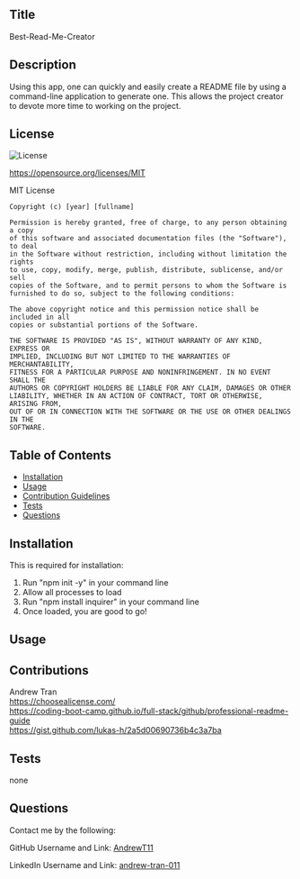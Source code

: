 ## Title 

  Best-Read-Me-Creator

  ## Description

  Using this app, one can quickly and easily create a README file by using a command-line application to generate one. This allows the project creator to devote more time to working on the project.

  ## License
  ![License](https://img.shields.io/badge/License-MIT-brightgreen.svg)

  https://opensource.org/licenses/MIT

  MIT License

    Copyright (c) [year] [fullname]
    
    Permission is hereby granted, free of charge, to any person obtaining a copy
    of this software and associated documentation files (the "Software"), to deal
    in the Software without restriction, including without limitation the rights
    to use, copy, modify, merge, publish, distribute, sublicense, and/or sell
    copies of the Software, and to permit persons to whom the Software is
    furnished to do so, subject to the following conditions:
    
    The above copyright notice and this permission notice shall be included in all
    copies or substantial portions of the Software.
    
    THE SOFTWARE IS PROVIDED "AS IS", WITHOUT WARRANTY OF ANY KIND, EXPRESS OR
    IMPLIED, INCLUDING BUT NOT LIMITED TO THE WARRANTIES OF MERCHANTABILITY,
    FITNESS FOR A PARTICULAR PURPOSE AND NONINFRINGEMENT. IN NO EVENT SHALL THE
    AUTHORS OR COPYRIGHT HOLDERS BE LIABLE FOR ANY CLAIM, DAMAGES OR OTHER
    LIABILITY, WHETHER IN AN ACTION OF CONTRACT, TORT OR OTHERWISE, ARISING FROM,
    OUT OF OR IN CONNECTION WITH THE SOFTWARE OR THE USE OR OTHER DEALINGS IN THE
    SOFTWARE.

  
  ## Table of Contents

  - [Installation](#installation)
  - [Usage](#usage)
  - [Contribution Guidelines](#contributions)
  - [Tests](#tests)
  - [Questions](#questions)

  ## Installation

  This is required for installation:

1) Run "npm init -y" in your command line
2) Allow all processes to load
3) Run "npm install inquirer" in your command line
4) Once loaded, you are good to go!

  ## Usage 

  

  ## Contributions
  
  Andrew Tran <br> https://choosealicense.com/ <br> https://coding-boot-camp.github.io/full-stack/github/professional-readme-guide <br> https://gist.github.com/lukas-h/2a5d00690736b4c3a7ba <br>

  ## Tests
  
  none


  ## Questions

  Contact me by the following:

  GitHub Username and Link: [AndrewT11](http://www.github.com/AndrewT11)

  LinkedIn Username and Link: [andrew-tran-011](http://www.linkedin.com/andrew-tran-011)
